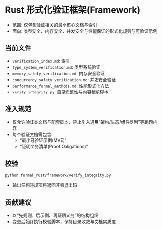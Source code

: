 # Rust 形式化验证框架(Framework)

- 范围: 仅包含验证相关的最小核心文档与索引
- 面向: 类型安全、内存安全、并发安全与性能保证的形式化规则与可验证示例

## 当前文件

- `verification_index.md`: 索引
- `type_system_verification.md`: 类型系统验证
- `memory_safety_verification.md`: 内存安全验证
- `concurrency_safety_verification.md`: 并发安全验证
- `performance_formal_methods.md`: 性能形式化方法
- `verify_integrity.py`: 目录完整性与内容稽核脚本

## 准入规范

- 仅允许验证类文档与配套脚本，禁止引入通用“架构/生态/组件罗列”等跑题内容
- 每个验证文档需包含:
  - “最小可验证示例(MVE)”
  - “证明义务清单(Proof Obligations)”

## 校验

```bash
python formal_rust/framework/verify_integrity.py
```

- 输出任何违规项将返回非零退出码

## 贡献建议

- 以“先规则、后示例、再证明义务”的结构组织
- 变更后始终执行校验脚本，保持目录收敛与文档实质度
